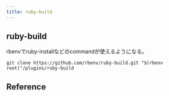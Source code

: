 ```yaml
---
title: ruby-build
---
```


## ruby-build
rbenvでruby-installなどのcommandが使えるようになる。

```
git clone https://github.com/rbenv/ruby-build.git "$(rbenv root)"/plugins/ruby-build
```

## Reference

